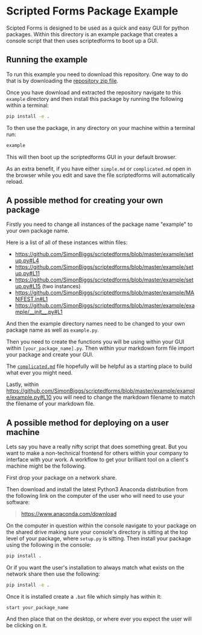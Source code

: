 # Scripted Forms Package Example

Scipted Forms is designed to be used as a quick and easy GUI for python
packages. Within this directory is an example package that creates a console
script that then uses scriptedforms to boot up a GUI.

## Running the example

To run this example you need to download this repository. One way to do that
is by downloading the [repository zip file](https://github.com/SimonBiggs/scriptedforms/archive/master.zip).

Once you have download and extracted the repository navigate to 
this `example` directory and then install this package by running the following within a terminal:

```bash
pip install -e .
```

To then use the package, in any directory on your machine within a terminal run:

```bash
example
```

This will then boot up the scriptedforms GUI in your default browser.

As an extra benefit, if you have either `simple.md` or `complicated.md` open in
the browser while you edit and save the file scriptedforms will automatically
reload.

## A possible method for creating your own package

Firstly you need to change all instances of the package name "example" to your
own package name.

Here is a list of all of these instances within files:

* https://github.com/SimonBiggs/scriptedforms/blob/master/example/setup.py#L4
* https://github.com/SimonBiggs/scriptedforms/blob/master/example/setup.py#L11
* https://github.com/SimonBiggs/scriptedforms/blob/master/example/setup.py#L15 (two instances)
* https://github.com/SimonBiggs/scriptedforms/blob/master/example/MANIFEST.in#L1
* https://github.com/SimonBiggs/scriptedforms/blob/master/example/example/__init__.py#L1

And then the example directory names need to be changed to your own package
name as well as `example.py`.

Then you need to create the functions you will be using within your GUI within
`[your_package_name].py`. Then within your markdown form file import your
package and create your GUI.

The [`complicated.md`](https://raw.githubusercontent.com/SimonBiggs/scriptedforms/master/example/example/complicated.md)
file hopefully will be helpful as a starting place to build what ever you might
need.

Lastly, within https://github.com/SimonBiggs/scriptedforms/blob/master/example/example/example.py#L10
you will need to change the markdown filename to match the filename of your
markdown file.

## A possible method for deploying on a user machine

Lets say you have a really nifty script that does something great. But you want
to make a non-technical frontend for others within your company to interface
with your work. A workflow to get your brilliant tool on a client's machine 
might be the following.

First drop your package on a network share.

Then download and install the latest Python3 Anaconda distribution from the
following link on the computer of the user who will need to use your software:

 > <https://www.anaconda.com/download>

On the computer in question within the console navigate to your package on the
shared drive making sure your console's directory is sitting at the top level
of your package, where `setup.py` is sitting. Then install your package using 
the following in the console:

```bash
pip install .
```

Or if you want the user's installation to always match what exists on the
network share then use the following:

```bash
pip install -e .
```

Once it is installed create a `.bat` file which simply has within it:

```batch
start your_package_name
```

And then place that on the desktop, or where ever you expect the user will be
clicking on it.
